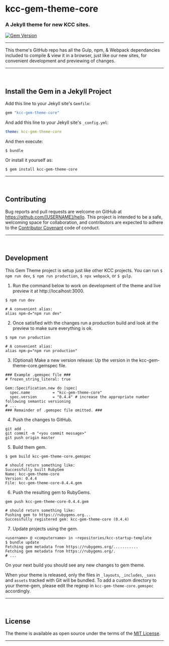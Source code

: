 # kcc-gem-theme-core

### A Jekyll theme for new KCC sites.

[![Gem Version](https://badge.fury.io/rb/kcc-gem-theme.svg)](https://badge.fury.io/rb/kcc-gem-theme)

-----

This theme's GitHub repo has all the Gulp, npm, & Webpack dependancies included to compile & view it in a browser, just like our new sites, for convenient development and previewing of changes.

-----

<br>

## Install the Gem in a Jekyll Project

Add this line to your Jekyll site's `Gemfile`:

```ruby
gem "kcc-gem-theme-core"
```

And add this line to your Jekyll site's `_config.yml`:

```yaml
theme: kcc-gem-theme-core
```

And then execute:

    $ bundle

Or install it yourself as:

    $ gem install kcc-gem-theme-core


-----

<br>

## Contributing

Bug reports and pull requests are welcome on GitHub at https://github.com/[USERNAME]/hello. This project is intended to be a safe, welcoming space for collaboration, and contributors are expected to adhere to the [Contributor Covenant](http://contributor-covenant.org) code of conduct.

-----

<br>

## Development

This Gem Theme project is setup just like other KCC projects. You can run `$ npm run dev`, `$ npm run production`, `$ npx webpack`, or `$ gulp`.

1. Run the command below to work on development of the theme and live preview it at http://localhost:3000.

```shell
$ npm run dev

# A convenient alias:
alias npm-d="npm run dev"
```

2. Once satisfied with the changes run a production build and look at the preview to make sure everything is ok.

```shell
$ npm run production

# A convenient alias:
alias npm-p="npm run production"
```

3. (Optional) Make a new version release: Up the version in the kcc-gem-theme-core.gemspec file.

```shell
### Example .gemspec file ###
# frozen_string_literal: true

Gem::Specification.new do |spec|
  spec.name          = "kcc-gem-theme-core"
  spec.version       = "0.4.4" # increase the appropriate number following semantic versioning
# ...
### Remainder of .gemspec file omitted. ###
```

4. Push the changes to GitHub.

```shell
git add .
git commit -m "<you commit message>"
git push origin master
```

5. Build them gem.

```shell
$ gem build kcc-gem-theme-core.gemspec

# should return something like:
Successfully built RubyGem
Name: kcc-gem-theme-core
Version: 0.4.4
File: kcc-gem-theme-core-0.4.4.gem
```

6. Push the resulting gem to RubyGems.

```shell
gem push kcc-gem-theme-core-0.4.4.gem

# should return something like:
Pushing gem to https://rubygems.org...
Successfully registered gem: kcc-gem-theme-core (0.4.4)
```

7. Update projects using the gem.

```shell
<username> @ <computername> in ~repositories/kcc-startup-template
$ bundle update
Fetching gem metadata from https://rubygems.org/...........
Fetching gem metadata from https://rubygems.org/.
# ...
```

On your next build you should see any new changes to gem theme.

When your theme is released, only the files in `_layouts`, `_includes`, `_sass` and `assets` tracked with Git will be bundled.
To add a custom directory to your theme-gem, please edit the regexp in `kcc-gem-theme-core.gemspec` accordingly.

-----

<br>

## License

The theme is available as open source under the terms of the [MIT License](https://opensource.org/licenses/MIT).

-----
